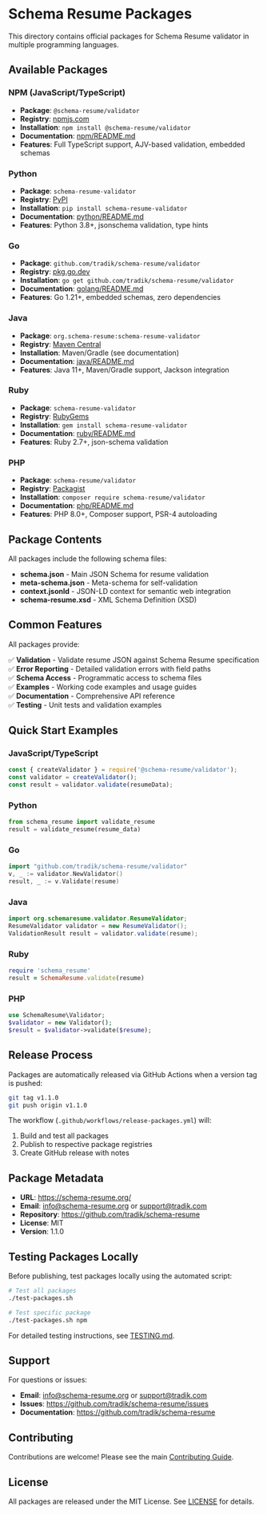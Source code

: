 # Schema Resume Packages

This directory contains official packages for Schema Resume validator in multiple programming languages.

## Available Packages

### NPM (JavaScript/TypeScript)
- **Package**: `@schema-resume/validator`
- **Registry**: [npmjs.com](https://www.npmjs.com/package/@schema-resume/validator)
- **Installation**: `npm install @schema-resume/validator`
- **Documentation**: [npm/README.md](./npm/README.md)
- **Features**: Full TypeScript support, AJV-based validation, embedded schemas

### Python
- **Package**: `schema-resume-validator`
- **Registry**: [PyPI](https://pypi.org/project/schema-resume-validator/)
- **Installation**: `pip install schema-resume-validator`
- **Documentation**: [python/README.md](./python/README.md)
- **Features**: Python 3.8+, jsonschema validation, type hints

### Go
- **Package**: `github.com/tradik/schema-resume/validator`
- **Registry**: [pkg.go.dev](https://pkg.go.dev/github.com/tradik/schema-resume/validator)
- **Installation**: `go get github.com/tradik/schema-resume/validator`
- **Documentation**: [golang/README.md](./golang/README.md)
- **Features**: Go 1.21+, embedded schemas, zero dependencies

### Java
- **Package**: `org.schema-resume:schema-resume-validator`
- **Registry**: [Maven Central](https://search.maven.org/artifact/org.schema-resume/schema-resume-validator)
- **Installation**: Maven/Gradle (see documentation)
- **Documentation**: [java/README.md](./java/README.md)
- **Features**: Java 11+, Maven/Gradle support, Jackson integration

### Ruby
- **Package**: `schema-resume-validator`
- **Registry**: [RubyGems](https://rubygems.org/gems/schema-resume-validator)
- **Installation**: `gem install schema-resume-validator`
- **Documentation**: [ruby/README.md](./ruby/README.md)
- **Features**: Ruby 2.7+, json-schema validation

### PHP
- **Package**: `schema-resume/validator`
- **Registry**: [Packagist](https://packagist.org/packages/schema-resume/validator)
- **Installation**: `composer require schema-resume/validator`
- **Documentation**: [php/README.md](./php/README.md)
- **Features**: PHP 8.0+, Composer support, PSR-4 autoloading

## Package Contents

All packages include the following schema files:

- **schema.json** - Main JSON Schema for resume validation
- **meta-schema.json** - Meta-schema for self-validation
- **context.jsonld** - JSON-LD context for semantic web integration
- **schema-resume.xsd** - XML Schema Definition (XSD)

## Common Features

All packages provide:

✅ **Validation** - Validate resume JSON against Schema Resume specification  
✅ **Error Reporting** - Detailed validation errors with field paths  
✅ **Schema Access** - Programmatic access to schema files  
✅ **Examples** - Working code examples and usage guides  
✅ **Documentation** - Comprehensive API reference  
✅ **Testing** - Unit tests and validation examples  

## Quick Start Examples

### JavaScript/TypeScript
```javascript
const { createValidator } = require('@schema-resume/validator');
const validator = createValidator();
const result = validator.validate(resumeData);
```

### Python
```python
from schema_resume import validate_resume
result = validate_resume(resume_data)
```

### Go
```go
import "github.com/tradik/schema-resume/validator"
v, _ := validator.NewValidator()
result, _ := v.Validate(resume)
```

### Java
```java
import org.schemaresume.validator.ResumeValidator;
ResumeValidator validator = new ResumeValidator();
ValidationResult result = validator.validate(resume);
```

### Ruby
```ruby
require 'schema_resume'
result = SchemaResume.validate(resume)
```

### PHP
```php
use SchemaResume\Validator;
$validator = new Validator();
$result = $validator->validate($resume);
```

## Release Process

Packages are automatically released via GitHub Actions when a version tag is pushed:

```bash
git tag v1.1.0
git push origin v1.1.0
```

The workflow (`.github/workflows/release-packages.yml`) will:
1. Build and test all packages
2. Publish to respective package registries
3. Create GitHub release with notes

## Package Metadata

- **URL**: https://schema-resume.org/
- **Email**: info@schema-resume.org or support@tradik.com
- **Repository**: https://github.com/tradik/schema-resume
- **License**: MIT
- **Version**: 1.1.0

## Testing Packages Locally

Before publishing, test packages locally using the automated script:

```bash
# Test all packages
./test-packages.sh

# Test specific package
./test-packages.sh npm
```

For detailed testing instructions, see [TESTING.md](./TESTING.md).

## Support

For questions or issues:
- **Email**: info@schema-resume.org or support@tradik.com
- **Issues**: https://github.com/tradik/schema-resume/issues
- **Documentation**: https://github.com/tradik/schema-resume

## Contributing

Contributions are welcome! Please see the main [Contributing Guide](../CONTRIBUTING.md).

## License

All packages are released under the MIT License. See [LICENSE](../LICENSE) for details.
